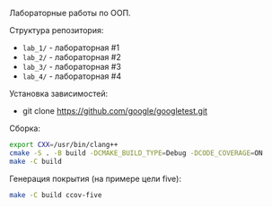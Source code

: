 Лабораторные работы по ООП.

Структура репозитория:
* `lab_1/` - лабораторная #1
* `lab_2/` - лабораторная #2
* `lab_3/` - лабораторная #3
* `lab_4/` - лабораторная #4

Установка зависимостей:
* git clone https://github.com/google/googletest.git

Сборка:
```sh
export CXX=/usr/bin/clang++
cmake -S . -B build -DCMAKE_BUILD_TYPE=Debug -DCODE_COVERAGE=ON
make -C build
```

Генерация покрытия (на примере цели five):
```sh
make -C build ccov-five
```
